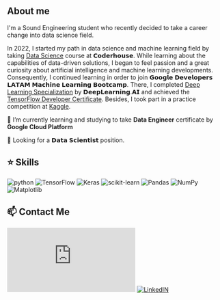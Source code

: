 ## About me

I'm a Sound Engineering student who recently decided to take a career change into data science field. 

In 2022, I started my path in data science and machine learning field by taking <a href="https://www.coderhouse.com/certificados/63361e13dece68000e70f9dc"> Data Science</a> course at 𝗖𝗼𝗱𝗲𝗿𝗵𝗼𝘂𝘀𝗲. While learning about the capabilities of data-driven solutions, I began to feel passion and a great curiosity about artificial intelligence and machine learning developments. Consequently, I continued learning in order to join 𝗚𝗼𝗼𝗴𝗹𝗲 𝗗𝗲𝘃𝗲𝗹𝗼𝗽𝗲𝗿𝘀 𝗟𝗔𝗧𝗔𝗠 𝗠𝗮𝗰𝗵𝗶𝗻𝗲 𝗟𝗲𝗮𝗿𝗻𝗶𝗻𝗴 𝗕𝗼𝗼𝘁𝗰𝗮𝗺𝗽. There, I completed <a href="https://www.coursera.org/account/accomplishments/specialization/certificate/NGL7R4FEKDSR"> Deep Learning Specialization</a> by 𝗗𝗲𝗲𝗽𝗟𝗲𝗮𝗿𝗻𝗶𝗻𝗴.𝗔𝗜 and achieved the <a href="https://www.credential.net/d8190b21-0f24-4f50-9cbd-c15a8318d8d3#gs.iii8qy"> TensorFlow Developer Certificate</a>. Besides, I took part in a practice competition at <a href="https://www.kaggle.com/dariopaez"> Kaggle</a>.⁣
⁣

🌱 I’m currently learning and studying to take **Data Engineer** certificate by **Google Cloud Platform**

:mag_right: Looking for a 𝗗𝗮𝘁𝗮 𝗦𝗰𝗶𝗲𝗻𝘁𝗶𝘀𝘁 position. 

## :star: Skills 

![python](https://img.shields.io/badge/Python-3776AB?style=for-the-badge&logo=python&logoColor=white)
![TensorFlow](https://img.shields.io/badge/TensorFlow-%23FF6F00.svg?style=for-the-badge&logo=TensorFlow&logoColor=white)
![Keras](https://img.shields.io/badge/Keras-%23D00000.svg?style=for-the-badge&logo=Keras&logoColor=white)
![scikit-learn](https://img.shields.io/badge/scikit--learn-%23F7931E.svg?style=for-the-badge&logo=scikit-learn&logoColor=white)
![Pandas](https://img.shields.io/badge/pandas-%23150458.svg?style=for-the-badge&logo=pandas&logoColor=white)
![NumPy](https://img.shields.io/badge/numpy-%23013243.svg?style=for-the-badge&logo=numpy&logoColor=white)
![Matplotlib](https://img.shields.io/badge/Matplotlib-%23ffffff.svg?style=for-the-badge&logo=Matplotlib&logoColor=black)

## :mailbox: Contact Me 

[![Mail](https://img.shields.io/badge/Gmail-D14836?style=for-the-badge&logo=gmail&logoColor=white%link=mailto:paezdario24@gmail.com)](mailto:paezdario24@gmail.com)
[![LinkedIN](https://img.shields.io/badge/LinkedIn-0077B5?style=for-the-badge&logo=linkedin&logoColor=white)](https://www.linkedin.com/in/darioandrespaez/?locale=en_US)
<!--
**dario248/dario248** is a ✨ _special_ ✨ repository because its `README.md` (this file) appears on your GitHub profile.

Here are some ideas to get you started:

- 🔭 I’m currently working on ...
- 🌱 I’m currently learning ...
- 👯 I’m looking to collaborate on ...
- 🤔 I’m looking for help with ...
- 💬 Ask me about ...
- 📫 How to reach me: ...
- 😄 Pronouns: ...
- ⚡ Fun fact: ...
-->
